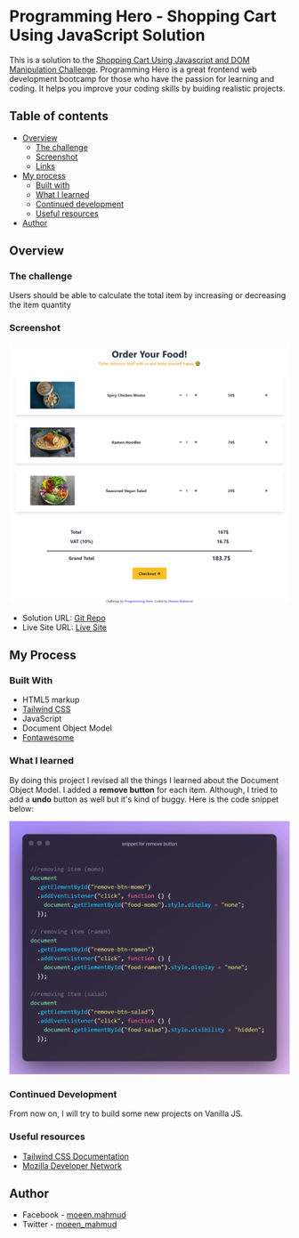 # Programming Hero - Shopping Cart Using JavaScript Solution

This is a solution to the [Shopping Cart Using Javascript and DOM Manipulation Challenge](https://github.com/ProgrammingHero1/shopping-cart). Programming Hero is a great frontend web development bootcamp for those who have the passion for learning and coding. It helps you improve your coding skills by buiding realistic projects.

## Table of contents

- [Overview](#overview)
  - [The challenge](#the-challenge)
  - [Screenshot](#screenshot)
  - [Links](#links)
- [My process](#my-process)
  - [Built with](#built-with)
  - [What I learned](#what-i-learned)
  - [Continued development](#continued-development)
  - [Useful resources](#useful-resources)
- [Author](#author)

## Overview

### The challenge

Users should be able to calculate the total item by increasing or decreasing the item quantity

### Screenshot

![Desktop View](./screenshot/shopping-cart-js.png)

- Solution URL: [Git Repo](https://github.com/moeen-mahmud/shopping-cart-js)
- Live Site URL: [Live Site](https://shopping-cart-js-pi.vercel.app/)

## My Process

### Built With

- HTML5 markup
- [Tailwind CSS](https://tailwindcss.com/)
- JavaScript
- Document Object Model
- [Fontawesome](https://fontawesome.com/)

### What I learned

By doing this project I revised all the things I learned about the Document Object Model. I added a **remove button** for each item. Although, I tried to add a **undo** button as well but it's kind of buggy. Here is the code snippet below:

![Code Snippet](./screenshot/snippet-remove-button.png)

### Continued Development

From now on, I will try to build some new projects on Vanilla JS.

### Useful resources

- [Tailwind CSS Documentation](https://tailwindcss.com/docs)
- [Mozilla Developer Network](https://developer.mozilla.org/en-US/)

## Author

- Facebook - [moeen.mahmud](https://www.facebook.com/moeen.mahmud)
- Twitter - [moeen_mahmud](https://twitter.com/moeen_mahmud)
